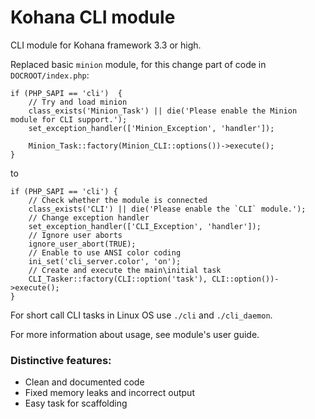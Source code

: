 Kohana CLI module
==========

CLI module for Kohana framework 3.3 or high.

Replaced basic `minion` module, for this change part of code in `DOCROOT/index.php`:
~~~
if (PHP_SAPI == 'cli')  {
	// Try and load minion
	class_exists('Minion_Task') || die('Please enable the Minion module for CLI support.');
	set_exception_handler(['Minion_Exception', 'handler']);

	Minion_Task::factory(Minion_CLI::options())->execute();
}
~~~
to
~~~
if (PHP_SAPI == 'cli') {
	// Check whether the module is connected
	class_exists('CLI') || die('Please enable the `CLI` module.');
	// Change exception handler
	set_exception_handler(['CLI_Exception', 'handler']);
	// Ignore user aborts
	ignore_user_abort(TRUE);
	// Enable to use ANSI color coding
	ini_set('cli_server.color', 'on');
	// Create and execute the main\initial task
	CLI_Tasker::factory(CLI::option('task'), CLI::option())->execute();
}
~~~

For short call CLI tasks in Linux OS use `./cli` and `./cli_daemon`.

For more information about usage, see module's user guide.

### Distinctive features:

- Clean and documented code
- Fixed memory leaks and incorrect output
- Easy task for scaffolding
